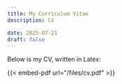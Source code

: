 ```yaml
---
title: My Curriculum Vitae
description: CV

date: 2025-07-21
draft: false
---
```


Below is my CV, written in Latex:

{{< embed-pdf url="/files/cv.pdf" >}}